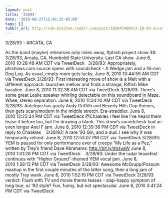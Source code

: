 ```yaml
---
layout: post
title: '32893'
date: '2010-08-27T12:46:25-05:00'
tags: []
tumblr_url: http://rob-mitchum.tumblr.com/post/1020434684/3-28-93-arcata-ca-as-the-band-maybe
---
```

3/28/93 - ARCATA, CA

As the band (maybe) rehearses only miles away, #phish project show 38: 3/28/93, Arcata, CA, Humboldt State University. Last CA show. June 8, 2010 10:28:49 AM CDT via TweetDeck
  3/28/93: Appropriately, phishows.com source opens with soundcheck - A Wedge jam and a 16-min Dog Log. As usual, empty room gets lucky. June 8, 2010 10:44:59 AM CDT via TweetDeck
3/28/93: First interesting move of show is a Melt with a different approach: launches mellow and finds a strange, Riftish Mike bassline. June 8, 2010 11:32:36 AM CDT via TweetDeck
3/28/93: There’s some great Leslie speaker whirling detectable on this soundboard in Maze. Whee, stereo separation. June 8, 2010 11:34:10 AM CDT via TweetDeck
  3/28/93: Antelope has goofy Andy Griffith and Beverly Hills Cop themes, then gets scary/modern in the middle stretch. Era-straddler. June 8, 2010 12:25:34 PM CDT via TweetDeck
@Chaakles I feel like I’ve heard them tease it before too, but I’m drawing a blank. This show’s soundcheck had an even longer Axel F jam. June 8, 2010 12:39:38 PM CDT via TweetDeck in reply to Chaakles
   3/28/93: A rare ‘93 Gin, and a dud. I see why it was temporarily retired. June 8, 2010 12:53:07 PM CDT via TweetDeck
3/28/93: YEM is paused for only performance ever of creepy “My Life as a Pez,” written by Trey’s friend Dave Abrahams: http://bit.ly/dnzueW June 8, 2010 1:01:28 PM CDT via TweetDeck
   3/28/93: Under the radar teasefest continues with “Higher Ground”-themed YEM vocal jam. June 8, 2010 1:28:13 PM CDT via TweetDeck
3/28/93: Awesome McGrupp/Possum mashup in the first couple minutes of the latter song, then a long jam of mostly Trey wank. June 8, 2010 1:52:19 PM CDT via TweetDeck
3/28/93 verdict: Flush with TV and movie theme teases - slap-happy symptom of long tour, or ‘93 style? Fun, funny, but not spectacular. June 8, 2010 3:41:24 PM CDT via TweetDeck
